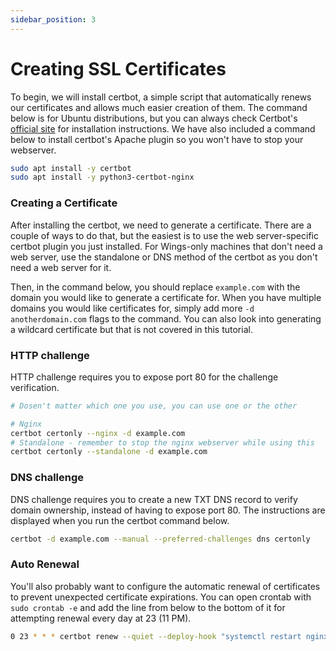 ```yaml
---
sidebar_position: 3
---
```

# Creating SSL Certificates

To begin, we will install certbot, a simple script that automatically renews our certificates and allows much easier creation of them. The command below is for Ubuntu distributions, but you can always check Certbot's [official site](https://certbot.eff.org/) for installation instructions. We have also included a command below to install certbot's Apache plugin so you won't have to stop your webserver.


```bash
sudo apt install -y certbot
sudo apt install -y python3-certbot-nginx
```

### Creating a Certificate
After installing the certbot, we need to generate a certificate. There are a couple of ways to do that, but the easiest is to use the web server-specific certbot plugin you just installed. For Wings-only machines that don't need a web server, use the standalone or DNS method of the certbot as you don't need a web server for it.

Then, in the command below, you should replace ``example.com`` with the domain you would like to generate a certificate for. When you have multiple domains you would like certificates for, simply add more ``-d anotherdomain.com`` flags to the command. You can also look into generating a wildcard certificate but that is not covered in this tutorial.

### HTTP challenge

HTTP challenge requires you to expose port 80 for the challenge verification.

```bash
# Dosen't matter which one you use, you can use one or the other

# Nginx
certbot certonly --nginx -d example.com
# Standalone - remember to stop the nginx webserver while using this
certbot certonly --standalone -d example.com
```

### DNS challenge

DNS challenge requires you to create a new TXT DNS record to verify domain ownership, instead of having to expose port 80. The instructions are displayed when you run the certbot command below.

```bash
certbot -d example.com --manual --preferred-challenges dns certonly
```

### Auto Renewal

You'll also probably want to configure the automatic renewal of certificates to prevent unexpected certificate expirations. You can open crontab with ``sudo crontab -e`` and add the line from below to the bottom of it for attempting renewal every day at 23 (11 PM).

```bash
0 23 * * * certbot renew --quiet --deploy-hook "systemctl restart nginx"
```